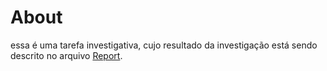 # About

essa é uma tarefa investigativa, cujo resultado da investigação está sendo descrito no arquivo [Report](Report.md).